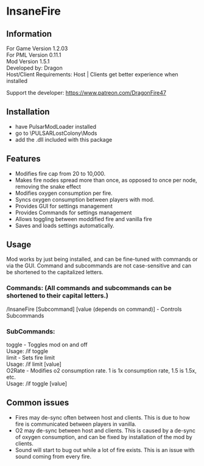 # InsaneFire

## Information
For Game Version 1.2.03  
For PML Version 0.11.1  
Mod Version 1.5.1  
Developed by: Dragon  
Host/Client Requirements: Host | Clients get better experience when installed

Support the developer: https://www.patreon.com/DragonFire47


## Installation 
- have PulsarModLoader installed  
- go to \PULSARLostColony\Mods  
- add the .dll included with this package

## Features
- Modifies fire cap from 20 to 10,000.  
- Makes fire nodes spread more than once, as opposed to once per node, removing the snake effect  
- Modifies oxygen consumption per fire.  
- Syncs oxygen consumption between players with mod.  
- Provides GUI for settings management  
- Provides Commands for settings management  
- Allows toggling between moddified fire and vanilla fire  
- Saves and loads settings automatically.

## Usage
Mod works by just being installed, and can be fine-tuned with commands or via the GUI.
Command and subcommands are not case-sensitive and can be shortened to the capitalized letters.

### Commands: (All commands and subcommands can be shortened to their capital letters.)  
/InsaneFire [Subcommand] [value (depends on command)] - Controls Subcommands

### SubCommands:  
toggle - Toggles mod on and off  
Usage: /if toggle  
limit - Sets fire limit  
Usage: /if limit [value]  
O2Rate - Modifies o2 consumption rate. 1 is 1x consumption rate, 1.5 is 1.5x, etc.  
Usage: /if toggle [value]  

## Common issues
- Fires may de-sync often between host and clients. This is due to how fire is communicated between players in vanilla.  
- O2 may de-sync between host and clients. This is caused by a de-sync of oxygen consumption, and can be fixed by installation of the mod by clients.  
- Sound will start to bug out while a lot of fire exists. This is an issue with sound coming from every fire.
